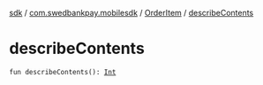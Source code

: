 [sdk](../../index.md) / [com.swedbankpay.mobilesdk](../index.md) / [OrderItem](index.md) / [describeContents](./describe-contents.md)

# describeContents

`fun describeContents(): `[`Int`](https://kotlinlang.org/api/latest/jvm/stdlib/kotlin/-int/index.html)